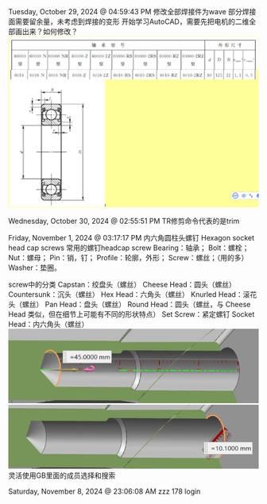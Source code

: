 Tuesday, October 29, 2024 @ 04:59:43 PM
修改全部焊接件为wave
部分焊接面需要留余量，未考虑到焊接的变形
开始学习AutoCAD，需要先把电机的二维全部画出来？如何修改？
![](2024-10-29-17-00-52.png)

Wednesday, October 30, 2024 @ 02:55:51 PM
TR修剪命令代表的是trim

Friday, November 1, 2024 @ 03:17:17 PM
内六角圆柱头螺钉
Hexagon socket head cap screws
常用的螺钉headcap screw
Bearing：轴承；
Bolt：螺栓；
Nut：螺母；
Pin：销，钉；
Profile：轮廓，外形；
Screw：螺丝；（用的多）
Washer：垫圈。

screw中的分类
Capstan：绞盘头（螺丝）
Cheese Head：圆头（螺丝）
Countersunk：沉头（螺丝）
Hex Head：六角头（螺丝）
Knurled Head：滚花头（螺丝）
Pan Head：盘头（螺丝）
Round Head：圆头（螺丝，与 Cheese Head 类似，但在细节上可能有不同的形状特点）
Set Screw：紧定螺钉
Socket Head：内六角头（螺丝）
![](2024-11-04-08-41-16.png)
![](2024-11-04-08-41-52.png)
灵活使用GB里面的成员选择和搜索

Saturday, November 8, 2024 @ 23:06:08 AM zzz 178 login